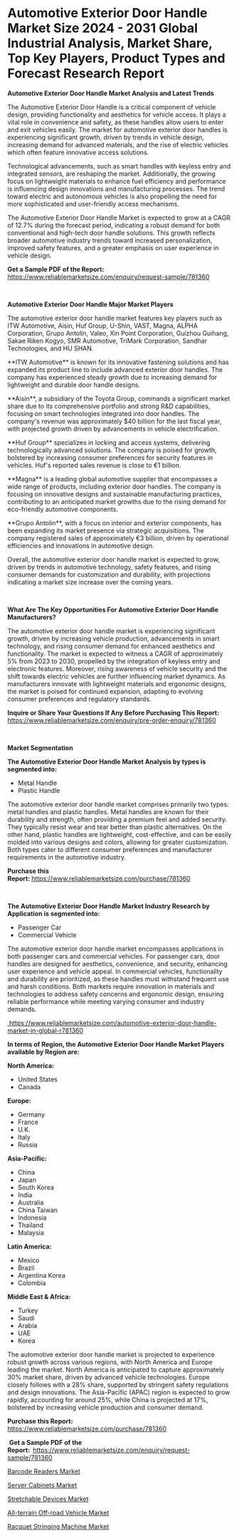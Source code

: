 <p><h1>Automotive Exterior Door Handle Market Size 2024 - 2031 Global Industrial Analysis, Market Share, Top Key Players, Product Types and Forecast Research Report</h1></p><p><strong>Automotive Exterior Door Handle Market Analysis and Latest Trends</strong></p>
<p><p>The Automotive Exterior Door Handle is a critical component of vehicle design, providing functionality and aesthetics for vehicle access. It plays a vital role in convenience and safety, as these handles allow users to enter and exit vehicles easily. The market for automotive exterior door handles is experiencing significant growth, driven by trends in vehicle design, increasing demand for advanced materials, and the rise of electric vehicles which often feature innovative access solutions.</p><p>Technological advancements, such as smart handles with keyless entry and integrated sensors, are reshaping the market. Additionally, the growing focus on lightweight materials to enhance fuel efficiency and performance is influencing design innovations and manufacturing processes. The trend toward electric and autonomous vehicles is also propelling the need for more sophisticated and user-friendly access mechanisms.</p><p>The Automotive Exterior Door Handle Market is expected to grow at a CAGR of 12.7% during the forecast period, indicating a robust demand for both conventional and high-tech door handle solutions. This growth reflects broader automotive industry trends toward increased personalization, improved safety features, and a greater emphasis on user experience in vehicle design.</p></p>
<p><strong>Get a Sample PDF of the Report:&nbsp;</strong> <a href="https://www.reliablemarketsize.com/enquiry/request-sample/781360?utm_campaign=1262&utm_medium=2&utm_source=Github&utm_content=ia&utm_term=15102024&utm_id=automotive-exterior-door-handle">https://www.reliablemarketsize.com/enquiry/request-sample/781360</a></p>
<p>&nbsp;</p>
<p><strong>Automotive Exterior Door Handle Major Market Players</strong></p>
<p><p>The automotive exterior door handle market features key players such as ITW Automotive, Aisin, Huf Group, U-Shin, VAST, Magna, ALPHA Corporation, Grupo Antolin, Valeo, Xin Point Corporation, Guizhou Guihang, Sakae Riken Kogyo, SMR Automotive, TriMark Corporation, Sandhar Technologies, and HU SHAN.</p><p>**ITW Automotive** is known for its innovative fastening solutions and has expanded its product line to include advanced exterior door handles. The company has experienced steady growth due to increasing demand for lightweight and durable door handle designs.</p><p>**Aisin**, a subsidiary of the Toyota Group, commands a significant market share due to its comprehensive portfolio and strong R&D capabilities, focusing on smart technologies integrated into door handles. The company's revenue was approximately $40 billion for the last fiscal year, with projected growth driven by advancements in vehicle electrification.</p><p>**Huf Group** specializes in locking and access systems, delivering technologically advanced solutions. The company is poised for growth, bolstered by increasing consumer preferences for security features in vehicles. Huf's reported sales revenue is close to €1 billion.</p><p>**Magna** is a leading global automotive supplier that encompasses a wide range of products, including exterior door handles. The company is focusing on innovative designs and sustainable manufacturing practices, contributing to an anticipated market growths due to the rising demand for eco-friendly automotive components.</p><p>**Grupo Antolin**, with a focus on interior and exterior components, has been expanding its market presence via strategic acquisitions. The company registered sales of approximately €3 billion, driven by operational efficiencies and innovations in automotive design.</p><p>Overall, the automotive exterior door handle market is expected to grow, driven by trends in automotive technology, safety features, and rising consumer demands for customization and durability, with projections indicating a market size increase over the coming years.</p></p>
<p>&nbsp;</p>
<p><strong>What Are The Key Opportunities For Automotive Exterior Door Handle Manufacturers?</strong></p>
<p><p>The automotive exterior door handle market is experiencing significant growth, driven by increasing vehicle production, advancements in smart technology, and rising consumer demand for enhanced aesthetics and functionality. The market is expected to witness a CAGR of approximately 5% from 2023 to 2030, propelled by the integration of keyless entry and electronic features. Moreover, rising awareness of vehicle security and the shift towards electric vehicles are further influencing market dynamics. As manufacturers innovate with lightweight materials and ergonomic designs, the market is poised for continued expansion, adapting to evolving consumer preferences and regulatory standards.</p></p>
<p><strong>Inquire or Share Your Questions If Any Before Purchasing This Report:</strong> <a href="https://www.reliablemarketsize.com/enquiry/pre-order-enquiry/781360?utm_campaign=1262&utm_medium=2&utm_source=Github&utm_content=ia&utm_term=15102024&utm_id=automotive-exterior-door-handle">https://www.reliablemarketsize.com/enquiry/pre-order-enquiry/781360</a></p>
<p>&nbsp;</p>
<p><strong>Market Segmentation</strong></p>
<p><strong>The Automotive Exterior Door Handle Market Analysis by types is segmented into:</strong></p>
<p><ul><li>Metal Handle</li><li>Plastic Handle</li></ul></p>
<p><p>The automotive exterior door handle market comprises primarily two types: metal handles and plastic handles. Metal handles are known for their durability and strength, often providing a premium feel and added security. They typically resist wear and tear better than plastic alternatives. On the other hand, plastic handles are lightweight, cost-effective, and can be easily molded into various designs and colors, allowing for greater customization. Both types cater to different consumer preferences and manufacturer requirements in the automotive industry.</p></p>
<p><strong>Purchase this Report:&nbsp;</strong><a href="https://www.reliablemarketsize.com/purchase/781360?utm_campaign=1262&utm_medium=2&utm_source=Github&utm_content=ia&utm_term=15102024&utm_id=automotive-exterior-door-handle">https://www.reliablemarketsize.com/purchase/781360</a></p>
<p>&nbsp;</p>
<p><strong>The Automotive Exterior Door Handle Market Industry Research by Application is segmented into:</strong></p>
<p><ul><li>Passenger Car</li><li>Commercial Vehicle</li></ul></p>
<p><p>The automotive exterior door handle market encompasses applications in both passenger cars and commercial vehicles. For passenger cars, door handles are designed for aesthetics, convenience, and security, enhancing user experience and vehicle appeal. In commercial vehicles, functionality and durability are prioritized, as these handles must withstand frequent use and harsh conditions. Both markets require innovation in materials and technologies to address safety concerns and ergonomic design, ensuring reliable performance while meeting varying consumer and industry demands.</p></p>
<p><a href="https://www.reliablemarketsize.com/automotive-exterior-door-handle-market-in-global-r781360?utm_campaign=1262&utm_medium=2&utm_source=Github&utm_content=ia&utm_term=15102024&utm_id=automotive-exterior-door-handle">&nbsp;https://www.reliablemarketsize.com/automotive-exterior-door-handle-market-in-global-r781360</a></p>
<p><strong>In terms of Region, the Automotive Exterior Door Handle Market Players available by Region are:</strong></p>
<p>
    <p> <strong> North America: </strong>
        <ul>
            <li>United States</li>
            <li>Canada</li>
        </ul>
        </p> 
    <p> <strong> Europe: </strong>
        <ul>
            <li>Germany</li>
            <li>France</li>
            <li>U.K.</li>
            <li>Italy</li>
            <li>Russia</li>
        </ul>
        </p> 
    <p> <strong> Asia-Pacific: </strong>
        <ul>
            <li>China</li>
            <li>Japan</li>
            <li>South Korea</li>
            <li>India</li>
            <li>Australia</li>
            <li>China Taiwan</li>
            <li>Indonesia</li>
            <li>Thailand</li>
            <li>Malaysia</li>
        </ul>
        </p> 
    <p> <strong> Latin America: </strong>
        <ul>
            <li>Mexico</li>
            <li>Brazil</li>
            <li>Argentina Korea</li>
            <li>Colombia</li>
        </ul>
        </p> 
    <p> <strong> Middle East & Africa: </strong>
        <ul>
            <li>Turkey</li>
            <li>Saudi</li>
            <li>Arabia</li>
            <li>UAE</li>
            <li>Korea</li>
        </ul>
    </p>
    </p>
<p><p>The automotive exterior door handle market is projected to experience robust growth across various regions, with North America and Europe leading the market. North America is anticipated to capture approximately 30% market share, driven by advanced vehicle technologies. Europe closely follows with a 28% share, supported by stringent safety regulations and design innovations. The Asia-Pacific (APAC) region is expected to grow rapidly, accounting for around 25%, while China is projected at 17%, bolstered by increasing vehicle production and consumer demand.</p></p>
<p><strong>Purchase this Report: </strong><a href="https://www.reliablemarketsize.com/purchase/781360?utm_campaign=1262&utm_medium=2&utm_source=Github&utm_content=ia&utm_term=15102024&utm_id=automotive-exterior-door-handle">https://www.reliablemarketsize.com/purchase/781360</a></p>
<p>&nbsp;<strong>Get a Sample PDF of the Report:&nbsp;&nbsp;</strong><a href="https://www.reliablemarketsize.com/enquiry/request-sample/781360?utm_campaign=1262&utm_medium=2&utm_source=Github&utm_content=ia&utm_term=15102024&utm_id=automotive-exterior-door-handle">https://www.reliablemarketsize.com/enquiry/request-sample/781360</a></p>
<p><strong></strong></p>
<p><p><a href="https://issuu.com/reportprime-2/docs/barcode-readers-market-size-2030.pp_69fc511289f83a?utm_campaign=1262&utm_medium=2&utm_source=Github&utm_content=ia&utm_term=15102024&utm_id=automotive-exterior-door-handle">Barcode Readers Market</a></p><p><a href="https://issuu.com/reportprime-2/docs/server-cabinets-market-size-2030.pp_08f4cee7c1c622?utm_campaign=1262&utm_medium=2&utm_source=Github&utm_content=ia&utm_term=15102024&utm_id=automotive-exterior-door-handle">Server Cabinets Market</a></p><p><a href="https://github.com/giannabilliehph2/Market-Research-Report-List-1/blob/main/stretchable-devices-market.md?utm_campaign=1262&utm_medium=2&utm_source=Github&utm_content=ia&utm_term=15102024&utm_id=automotive-exterior-door-handle">Stretchable Devices Market</a></p><p><a href="https://github.com/padencrooks0o/Market-Research-Report-List-1/blob/main/all-terrain-off-road-vehicle-market.md?utm_campaign=1262&utm_medium=2&utm_source=Github&utm_content=ia&utm_term=15102024&utm_id=automotive-exterior-door-handle">All-terrain Off-road Vehicle Market</a></p><p><a href="https://www.linkedin.com/pulse/global-racquet-stringing-machine-market-opportunities-challenges2024-mnbzf?trk=public_post_embed_feed-article-content&utm_campaign=1262&utm_medium=2&utm_source=Github&utm_content=ia&utm_term=15102024&utm_id=automotive-exterior-door-handle">Racquet Stringing Machine Market</a></p></p>